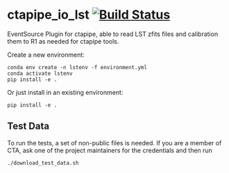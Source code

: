 # ctapipe_io_lst [![Build Status](https://github.com/cta-observatory/ctapipe_io_lst/workflows/CI/badge.svg?branch=master)](https://github.com/cta-observatory/ctapipe_io_lst/actions?query=workflow%3ACI+branch%3Amaster)

EventSource Plugin for ctapipe, able to read LST zfits files
and calibration them to R1 as needed for ctapipe tools.

Create a new environment:
```
conda env create -n lstenv -f environment.yml
conda activate lstenv
pip install -e .
```

Or just install in an existing environment:
```
pip install -e .
```

## Test Data

To run the tests, a set of non-public files is needed.
If you are a member of CTA, ask one of the project maintainers for the credentials
and then run

```
./download_test_data.sh
```

